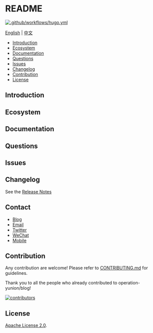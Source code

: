 # README

[![.github/workflows/hugo.yml](https://github.com/operation-yunion/blog/actions/workflows/hugo.yml/badge.svg?branch=main)](https://github.com/shenhoufu-vip/template/actions/workflows/hugo.yml)

[English](README.md) | [中文](README_zh.md)

* [Introduction](#Introduction)
* [Ecosystem](#Ecosystem)
* [Documentation](#Documentation)
* [Questions](#Questions)
* [Issues](#Issues)
* [Changelog](#Changelog)
* [Contribution](#Contribution)
* [License](#License)


## Introduction

## Ecosystem

## Documentation

## Questions

## Issues

## Changelog
See the [Release Notes]()

## Contact
* [Blog]()
* [Email]()
* [Twitter]()
* [WeChat]()
* [Mobile]()

## Contribution

Any contribution are welcome! Please refer to [CONTRIBUTING.md](CONTRIBUTING.md) for guidelines.

Thank you to all the people who already contributed to operation-yunion/blog!

[![contributors](https://badges.implements.io/api/contributors?org=operation-yunion&repo=blog&width=1280&size=48&padding=6&type=svg)](https://github.com/alc-beijing/translation/graphs/contributors)

## License

[Apache License 2.0](https://opensource.org/licenses/Apache-2.0).
